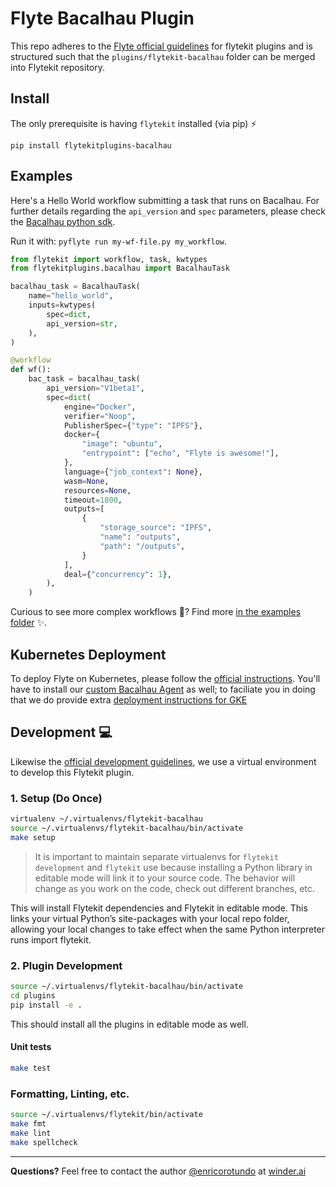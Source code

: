 # Flyte Bacalhau Plugin

This repo adheres to the [Flyte official guidelines](https://github.com/flyteorg/flytekit/tree/master/plugins#guidelines-) for flytekit plugins and is structured such that the `plugins/flytekit-bacalhau` folder can be merged into Flytekit repository.

## Install 

The only prerequisite is having `flytekit` installed (via pip) ⚡️

```
pip install flytekitplugins-bacalhau
```

## Examples

Here's a Hello World workflow submitting a task that runs on Bacalhau.
For further details regarding the `api_version` and `spec` parameters, please check the [Bacalhau python sdk](../../python/).

Run it with: `pyflyte run my-wf-file.py my_workflow`.

```python
from flytekit import workflow, task, kwtypes
from flytekitplugins.bacalhau import BacalhauTask

bacalhau_task = BacalhauTask(
    name="hello_world",
    inputs=kwtypes(
        spec=dict,
        api_version=str,
    ),
)

@workflow
def wf():
    bac_task = bacalhau_task(
        api_version="V1beta1",
        spec=dict(
            engine="Docker",
            verifier="Noop",
            PublisherSpec={"type": "IPFS"},
            docker={
                "image": "ubuntu",
                "entrypoint": ["echo", "Flyte is awesome!"],
            },
            language={"job_context": None},
            wasm=None,
            resources=None,
            timeout=1800,
            outputs=[
                {
                    "storage_source": "IPFS",
                    "name": "outputs",
                    "path": "/outputs",
                }
            ],
            deal={"concurrency": 1},
        ),
    )
```

Curious to see more complex workflows 🧐?
Find more [in the examples folder](./plugins/flytekit-bacalhau/examples/) ✨.


## Kubernetes Deployment

To deploy Flyte on Kubernetes, please follow the [official instructions](https://docs.flyte.org/en/latest/deployment/index.html).
You'll have to install our [custom Bacalhau Agent](https://docs.flyte.org/projects/cookbook/en/latest/auto_examples/extend_flyte/agent_service.html#update-flyteagent) as well; to faciliate you in doing that we do provide extra [deployment instructions for GKE](./DEPLOYMENT.md) 

## Development :computer:

Likewise the [official development guidelines](https://docs.flyte.org/projects/flytekit/en/latest/contributing.html#contribute-code), we use a virtual environment to develop this Flytekit plugin.

### 1. Setup (Do Once)

```bash
virtualenv ~/.virtualenvs/flytekit-bacalhau
source ~/.virtualenvs/flytekit-bacalhau/bin/activate
make setup
```

> It is important to maintain separate virtualenvs for `flytekit development` and `flytekit` use because installing a Python library in editable mode will link it to your source code. The behavior will change as you work on the code, check out different branches, etc.

This will install Flytekit dependencies and Flytekit in editable mode. This links your virtual Python’s site-packages with your local repo folder, allowing your local changes to take effect when the same Python interpreter runs import flytekit.


### 2. Plugin Development

```bash
source ~/.virtualenvs/flytekit-bacalhau/bin/activate
cd plugins
pip install -e .
```

This should install all the plugins in editable mode as well.

#### Unit tests

```bash
make test
```

### Formatting, Linting, etc.

```bash
source ~/.virtualenvs/flytekit/bin/activate
make fmt
make lint
make spellcheck
```

---

**Questions?** Feel free to contact the author [@enricorotundo](https://github.com/enricorotundo) at [winder.ai](winder.ai)
